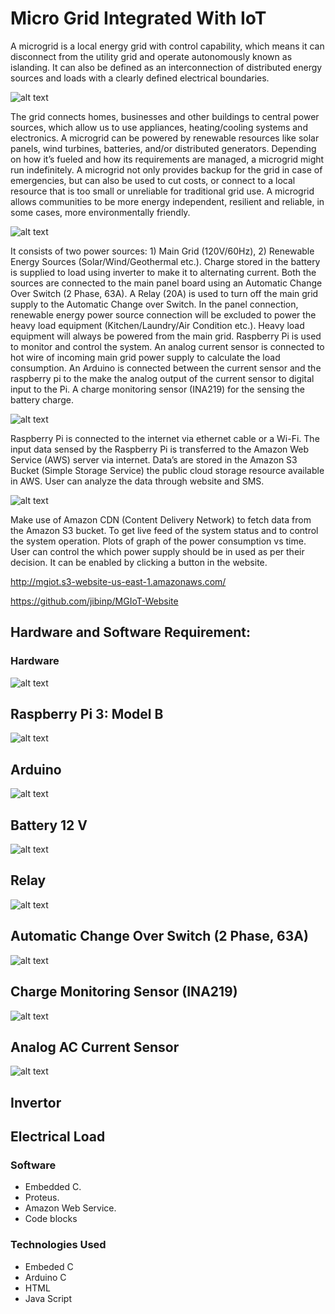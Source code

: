 # Micro Grid Integrated With IoT

A microgrid is a local energy grid with control capability, which means it can disconnect from the utility grid and operate autonomously known as islanding. It can also be defined as an interconnection of distributed energy sources and loads with a clearly defined electrical boundaries. 

![alt text](https://raw.githubusercontent.com/jibinp/Micro-Grid-Integrated-with-IOT/master/Pics/001.JPG) 

The grid connects homes, businesses and other buildings to central power sources, which allow us to use appliances, heating/cooling systems and electronics. A microgrid can be powered by renewable resources like solar panels, wind turbines, batteries, and/or distributed generators. Depending on how it’s fueled and how its requirements are managed, a microgrid might run indefinitely. A microgrid not only provides backup for the grid in case of emergencies, but can also be used to cut costs, or connect to a local
resource that is too small or unreliable for traditional grid use. A microgrid allows communities to be more energy independent, resilient and reliable, in some cases, more environmentally friendly.


![alt text](https://raw.githubusercontent.com/jibinp/Micro-Grid-Integrated-with-IOT/master/Pics/002.JPG)


It consists of two power sources: 1) Main Grid (120V/60Hz), 2) Renewable Energy Sources (Solar/Wind/Geothermal etc.). Charge stored in the battery is supplied to load using inverter to make it to alternating current. Both the sources are connected to the main panel board using an Automatic Change Over Switch (2 Phase, 63A). A Relay (20A) is used to turn off the main grid supply to the  Automatic Change over Switch. In the panel connection, renewable energy power source connection will be excluded to power the heavy load equipment (Kitchen/Laundry/Air Condition etc.). Heavy load equipment will always be powered from the main grid. Raspberry Pi is used to monitor and control the system. An analog current sensor is connected to hot wire of incoming main grid power supply to calculate the load consumption. An Arduino is connected between the current sensor and the raspberry pi to the make the analog output of the current sensor to digital input to the Pi. A charge monitoring sensor (INA219) for the sensing the battery charge.


![alt text](https://raw.githubusercontent.com/jibinp/Micro-Grid-Integrated-with-IOT/master/Pics/BlockDiagram.jpg)
 

Raspberry Pi is connected to the internet via ethernet cable or a Wi-Fi. The input data sensed by the Raspberry Pi is transferred to the Amazon Web Service (AWS) server via internet. Data’s are stored in the Amazon S3 Bucket (Simple Storage Service) the public cloud storage resource available in AWS. User can analyze the data through website and SMS.

![alt text](https://raw.githubusercontent.com/jibinp/Micro-Grid-Integrated-with-IOT/master/Pics/CircuitDiagram.jpg)

Make use of Amazon CDN (Content Delivery Network) to fetch data from the Amazon S3 bucket. To get live feed of the system status and to control the system operation. Plots of graph of the power consumption vs time. User can control the which power supply should be in used as per their decision. It can be enabled by clicking a button in the website.

http://mgiot.s3-website-us-east-1.amazonaws.com/

https://github.com/jibinp/MGIoT-Website

## Hardware and Software Requirement:

### Hardware

![alt text](https://raw.githubusercontent.com/jibinp/Micro-Grid-Integrated-with-IOT/master/Pics/RaspberryPi.jpg) 
## Raspberry Pi 3: Model B


![alt text](https://raw.githubusercontent.com/jibinp/Micro-Grid-Integrated-with-IOT/master/Pics/Arduino.jpg) 
## Arduino


![alt text](https://raw.githubusercontent.com/jibinp/Micro-Grid-Integrated-with-IOT/master/Pics/Battery.jpg) 
## Battery 12 V


![alt text](https://raw.githubusercontent.com/jibinp/Micro-Grid-Integrated-with-IOT/master/Pics/Relay.png) 
## Relay


![alt text](https://raw.githubusercontent.com/jibinp/Micro-Grid-Integrated-with-IOT/master/Pics/ACS.jpg) 
## Automatic Change Over Switch (2 Phase, 63A)


![alt text](https://raw.githubusercontent.com/jibinp/Micro-Grid-Integrated-with-IOT/master/Pics/vltSensor.jpg) 
## Charge Monitoring Sensor (INA219)


![alt text](https://raw.githubusercontent.com/jibinp/Micro-Grid-Integrated-with-IOT/master/Pics/CurrentSensor.png) 
## Analog AC Current Sensor


![alt text](https://raw.githubusercontent.com/jibinp/Micro-Grid-Integrated-with-IOT/master/Pics/Invertor.jpg) 
## Invertor


## Electrical Load

### Software
- Embedded C.
- Proteus.
- Amazon Web Service.
- Code blocks


### Technologies Used
- Embeded C
- Arduino C
- HTML
- Java Script

